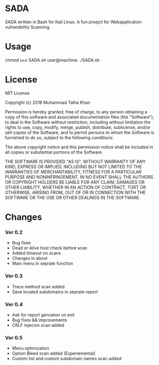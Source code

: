 # SADA
SADA written in Bash for Kali Linux. A fun proejct for Webapplication vulnerability Scanning.

# Usage

chmod u+x SADA.sh
user@machine: ./SADA.sh

# License
MIT License

Copyright (c) 2018 Muhammad Talha Khan

Permission is hereby granted, free of charge, to any person obtaining a copy
of this software and associated documentation files (the "Software"), to deal
in the Software without restriction, including without limitation the rights
to use, copy, modify, merge, publish, distribute, sublicense, and/or sell
copies of the Software, and to permit persons to whom the Software is
furnished to do so, subject to the following conditions:

The above copyright notice and this permission notice shall be included in all
copies or substantial portions of the Software.

THE SOFTWARE IS PROVIDED "AS IS", WITHOUT WARRANTY OF ANY KIND, EXPRESS OR
IMPLIED, INCLUDING BUT NOT LIMITED TO THE WARRANTIES OF MERCHANTABILITY,
FITNESS FOR A PARTICULAR PURPOSE AND NONINFRINGEMENT. IN NO EVENT SHALL THE
AUTHORS OR COPYRIGHT HOLDERS BE LIABLE FOR ANY CLAIM, DAMAGES OR OTHER
LIABILITY, WHETHER IN AN ACTION OF CONTRACT, TORT OR OTHERWISE, ARISING FROM,
OUT OF OR IN CONNECTION WITH THE SOFTWARE OR THE USE OR OTHER DEALINGS IN THE
SOFTWARE.

# Changes
### Ver 0.2
+ Bug fixes
+ Dead or Alive host check before scan
+ Added timeout on scans
+ Changes in about
+ Main menu in seprate function

### Ver 0.3
+ Trace method scan added
+ Save located subdomains in seprate report

### Ver 0.4
+ Ask for report genration on exit
+ Bug fixes && improvements
+ CRLF injecion scan added

### Ver 0.5
+ Menu optimization
+ Option Bleed scan added (Experiemental)
+ Custom list and custom subdomain names scan added
